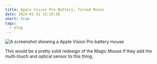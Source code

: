 ```yaml
---
title: Apple Vision Pro Battery, Turned Mouse
date: 2024-01-31 15:19:38
short: true
tags:
  - blog
---
```


![A screenshot showing a Apple Vision Pro battery mouse](appleVisionProBatteryMouse.jpeg)

This would be a pretty solid redesign of the Magic Mouse if they add the multi-touch and optical sensor to this thing.

